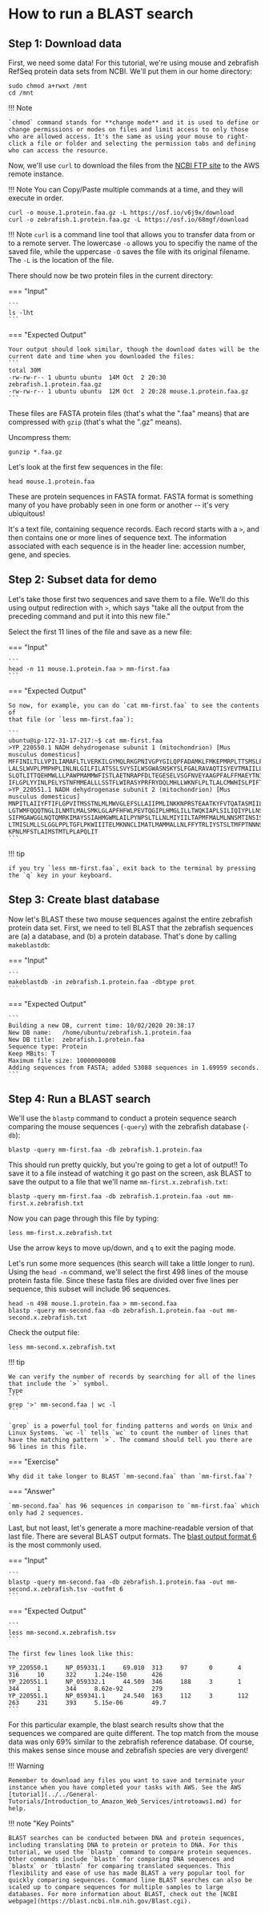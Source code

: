 # How to run a BLAST search

## Step 1: Download data

First, we need some data!  For this tutorial, we're using mouse and zebrafish RefSeq protein data sets from NCBI. We'll put them in our home directory:
```
sudo chmod a+rwxt /mnt
cd /mnt
```

!!! Note

	`chmod` command stands for **change mode** and it is used to define or change permissions or modes on files and limit access to only those who are allowed access. It's the same as using your mouse to right-click a file or folder and selecting the permission tabs and defining who can access the resource.
	
Now, we'll use `curl` to download the files from the [NCBI FTP site](ftp://ftp.ncbi.nih.gov/refseq/M_musculus/mRNA_Prot) to the AWS remote instance.

!!! Note
	You can Copy/Paste multiple commands at a time, and they will execute in order. 

```
curl -o mouse.1.protein.faa.gz -L https://osf.io/v6j9x/download
curl -o zebrafish.1.protein.faa.gz -L https://osf.io/68mgf/download
```

!!! Note
	`curl` is a command line tool that allows you to transfer data from or to a remote server. The lowercase `-o` allows you to specifiy the name of the saved file, while the uppercase `-O` saves the file with its original filename. The `-L` is the location of the file.

There should now be two protein files in the current directory:

=== "Input"
	
	```
	ls -lht
	```

=== "Expected Output"
	
	Your output should look similar, though the download dates will be the current date and time when you downloaded the files:
	```
	total 30M
	-rw-rw-r-- 1 ubuntu ubuntu  14M Oct  2 20:30 zebrafish.1.protein.faa.gz
	-rw-rw-r-- 1 ubuntu ubuntu  12M Oct  2 20:28 mouse.1.protein.faa.gz
	```

These files are FASTA protein files (that's what the ".faa"
means) that are compressed with `gzip` (that's what the ".gz" means).

Uncompress them:

```
gunzip *.faa.gz
```

Let's look at the first few sequences in the file:

```
head mouse.1.protein.faa 
```

These are protein sequences in FASTA format.  FASTA format is something
many of you have probably seen in one form or another -- it's very ubiquitous!

It's a text file, containing sequence records. Each record
starts with a `>`, and then contains one or more lines of sequence text. The information associated with each
sequence is in the header line: accession number, gene, and species.

## Step 2: Subset data for demo

Let's take those first two sequences and save them to a file.  We'll
do this using output redirection with `>`, which says "take
all the output from the preceding command and put it into this new file."

Select the first 11 lines of the file and save as a new file:

=== "Input"

	```
	head -n 11 mouse.1.protein.faa > mm-first.faa
	```

=== "Expected Output"

	So now, for example, you can do `cat mm-first.faa` to see the contents of
	that file (or `less mm-first.faa`):
	
	```
	ubuntu@ip-172-31-17-217:~$ cat mm-first.faa 
	>YP_220550.1 NADH dehydrogenase subunit 1 (mitochondrion) [Mus musculus domesticus]
	MFFINILTLLVPILIAMAFLTLVERKILGYMQLRKGPNIVGPYGILQPFADAMKLFMKEPMRPLTTSMSLFIIAPTLSLT
	LALSLWVPLPMPHPLINLNLGILFILATSSLSVYSILWSGWASNSKYSLFGALRAVAQTISYEVTMAIILLSVLLMNGSY
	SLQTLITTQEHMWLLLPAWPMAMMWFISTLAETNRAPFDLTEGESELVSGFNVEYAAGPFALFFMAEYTNIILMNALTTI
	IFLGPLYYINLPELYSTNFMMEALLLSSTFLWIRASYPRFRYDQLMHLLWKNFLPLTLALCMWHISLPIFTAGVPPYM
	>YP_220551.1 NADH dehydrogenase subunit 2 (mitochondrion) [Mus musculus domesticus]
	MNPITLAIIYFTIFLGPVITMSSTNLMLMWVGLEFSLLAIIPMLINKKNPRSTEAATKYFVTQATASMIILLAIVLNYKQ
	LGTWMFQQQTNGLILNMTLMALSMKLGLAPFHFWLPEVTQGIPLHMGLILLTWQKIAPLSILIQIYPLLNSTIILMLAIT
	SIFMGAWGGLNQTQMRKIMAYSSIAHMGWMLAILPYNPSLTLLNLMIYIILTAPMFMALMLNNSMTINSISLLWNKTPAM
	LTMISLMLLSLGGLPPLTGFLPKWIIITELMKNNCLIMATLMAMMALLNLFFYTRLIYSTSLTMFPTNNNSKMMTHQTKT
	KPNLMFSTLAIMSTMTLPLAPQLIT
	```

!!! tip
	
	if you try `less mm-first.faa`, exit back to the terminal by pressing the `q` key in your keyboard.

## Step 3: Create blast database

Now let's BLAST these two mouse sequences against the entire zebrafish
protein data set. First, we need to tell BLAST that the zebrafish
sequences are (a) a database, and (b) a protein database.  That's done by calling `makeblastdb`:

=== "Input"

	```
	makeblastdb -in zebrafish.1.protein.faa -dbtype prot
	```

=== "Expected Output"

	```
	Building a new DB, current time: 10/02/2020 20:38:17
	New DB name:   /home/ubuntu/zebrafish.1.protein.faa
	New DB title:  zebrafish.1.protein.faa
	Sequence type: Protein
	Keep MBits: T
	Maximum file size: 1000000000B
	Adding sequences from FASTA; added 53088 sequences in 1.69959 seconds.
	```

## Step 4: Run a BLAST search

We'll use the `blastp` command to conduct a protein sequence search comparing the mouse sequences (`-query`) with the zebrafish database (`-db`):

```
blastp -query mm-first.faa -db zebrafish.1.protein.faa
```

This should run pretty quickly, but you're going to get a lot of output!!
To save it to a file instead of watching it go past on the screen,
ask BLAST to save the output to a file that we'll name `mm-first.x.zebrafish.txt`:


```
blastp -query mm-first.faa -db zebrafish.1.protein.faa -out mm-first.x.zebrafish.txt
```

Now you can page through this file by typing:

```
less mm-first.x.zebrafish.txt
```

Use the arrow keys to move up/down, and `q` to exit the paging mode.


Let's run some more sequences (this search will take a little longer to run). 
Using the `head -n` command, we'll select the first 498 lines of the mouse protein fasta file.
Since these fasta files are divided over five lines per sequence, this subset will include 96 sequences.

```
head -n 498 mouse.1.protein.faa > mm-second.faa
blastp -query mm-second.faa -db zebrafish.1.protein.faa -out mm-second.x.zebrafish.txt
```

Check the output file:
```
less mm-second.x.zebrafish.txt
```

!!! tip
	
	We can verify the number of records by searching for all of the lines that include the `>` symbol.
	Type 
	```
	grep '>' mm-second.faa | wc -l
	```
	
	`grep` is a powerful tool for finding patterns and words on Unix and Linux Systems. `wc -l` tells `wc` to count the number of lines that have the matching pattern `>`. The command should tell you there are 96 lines in this file.


=== "Exercise"
	
	Why did it take longer to BLAST `mm-second.faa` than `mm-first.faa`?

=== "Answer"
	
	`mm-second.faa` has 96 sequences in comparison to `mm-first.faa` which only had 2 sequences.
	

Last, but not least, let's generate a more machine-readable version of that
last file. There are several BLAST output formats. The [blast output format 6](http://www.metagenomics.wiki/tools/blast/blastn-output-format-6) 
is the most commonly used.

=== "Input"

	```
	blastp -query mm-second.faa -db zebrafish.1.protein.faa -out mm-second.x.zebrafish.tsv -outfmt 6
	```

=== "Expected Output"

	```
	less mm-second.x.zebrafish.tsv
	```
	
	The first few lines look like this:
	```
	YP_220550.1     NP_059331.1     69.010  313     97      0       4       316     10      322     1.24e-150       426
	YP_220551.1     NP_059332.1     44.509  346     188     3       1       344     1       344     8.62e-92        279
	YP_220551.1     NP_059341.1     24.540  163     112     3       112     263     231     393     5.15e-06        49.7
	```

For this particular example, the blast search results show that the sequences we compared are quite different. The top match from the mouse data was only 69% similar to the zebrafish reference database. Of course, this makes sense since mouse and zebrafish species are very divergent! 

!!! Warning

	Remember to download any files you want to save and terminate your instance when you have completed your tasks with AWS. See the AWS [tutorial](../../General-Tutorials/Introduction_to_Amazon_Web_Services/introtoaws1.md) for help.

!!! note "Key Points"

	BLAST searches can be conducted between DNA and protein sequences, including translating DNA to protein or protein to DNA. For this tutorial, we used the `blastp` command to compare protein sequences. Other commands include `blastn` for comparing DNA sequences and `blastx` or `tblastn` for comparing translated sequences. This flexibility and ease of use has made BLAST a very popular tool for quickly comparing sequences. Command line BLAST searches can also be scaled up to compare sequences for multiple samples to large databases. For more information about BLAST, check out the [NCBI webpage](https://blast.ncbi.nlm.nih.gov/Blast.cgi). 
	

